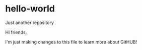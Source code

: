 # hello-world
Just another repository

Hi friends, 

I'm just making changes to this file to learn more about GitHUB!
